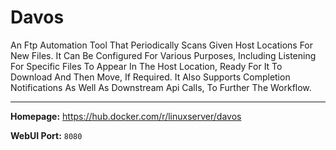 # Davos

An Ftp Automation Tool That Periodically Scans Given Host Locations For New Files. It Can Be Configured For Various Purposes, Including Listening For Specific Files To Appear In The Host Location, Ready For It To Download And Then Move, If Required. It Also Supports Completion Notifications As Well As Downstream Api Calls, To Further The Workflow.

---

**Homepage:** https://hub.docker.com/r/linuxserver/davos

**WebUI Port:** `8080`